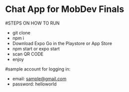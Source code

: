 # Chat App for MobDev Finals

#STEPS ON HOW TO RUN
- git clone
- npm i
- Download Expo Go in the Playstore or App Store
- npm start or expo start
- scan QR CODE
- enjoy 


#sample account for logging in:
- email: sample@gmail.com
- password: helloworld
